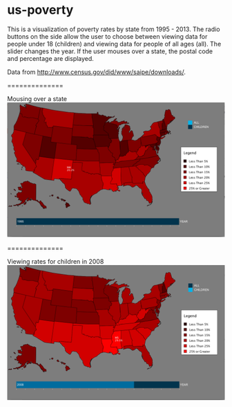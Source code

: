 us-poverty
==============

This is a visualization of poverty rates by state from 1995 - 2013. The radio buttons on the side allow the user to choose between viewing data for people under 18 (children) and viewing data for people of all ages (all). The slider changes the year. If the user mouses over a state, the postal code and percentage are displayed.

Data from http://www.census.gov/did/www/saipe/downloads/.

==============

Mousing over a state
![](https://github.com/kbennett13/us-poverty/blob/master/us-poverty%20mouseover.png)

==============

Viewing rates for children in 2008
![](https://github.com/kbennett13/us-poverty/blob/master/us-poverty%20time-select.png)
